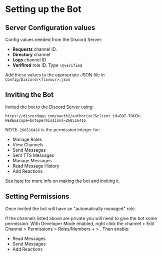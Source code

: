# Setting up the Bot

## Server Configuration values

Config values needed from the Discord Server:

- **Requests** channel ID. 
- **Directory** channel
- **Logs** channel ID
- **Verifired** role ID. Type `\@verified`

Add these values to the appropriate JSON file in `Config/Discord/<flavour>.json`

## Inviting the Bot

Invited the bot to the Discord Server using:

`https://discordapp.com/oauth2/authorize?&client_id=BOT-TOKEN-HERE&scope=bot&permissions=268516416`

NOTE: `268516416` is the permission integer for:

- Manage Roles
- View Channels
- Send Messages
- Sent TTS Messages
- Manage Messages
- Read Message History
- Add Reactions

See [here](https://github.com/reactiflux/discord-irc/wiki/Creating-a-discord-bot-&-getting-a-token) for more info on making the bot and inviting it.

## Setting Permissions

Once invited the bot will have an "automatically managed" role.

If the channels listed above are private you will need to give the bot some permission. With Developer Mode enabled, right click the channel > Edit Channel > Permissions > Roles/Members + > <Bot Name>. Then enable:

- Read Messages
- Send Messages
- Add Reactions